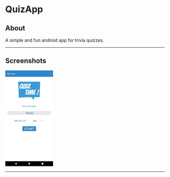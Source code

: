 # QuizApp


## About

A simple and fun android app for trivia quizzes.

___






## Screenshots

<img src="https://github.com/sreshtha10/QuizApp/blob/master/screenshots/s1.jpg" width=30% height=20%>



___





